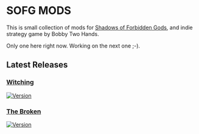 # SOFG MODS

This is small collection of mods for  [Shadows of Forbidden Gods](https://store.steampowered.com/app/1741640/Shadows_of_Forbidden_Gods/), and indie strategy game by Bobby Two Hands.

Only one here right now. Working on the next one ;-).

## Latest Releases ##

### [Witching](https://github.com/kilfour/SOFG-Mods/wiki/Witching)  ###

[![Version](https://img.shields.io/badge/Version-0.2.2-purple)](https://github.com/kilfour/SOFG-Witching-Mod/releases/tag/Witching-0.2.2)

### [The Broken](https://github.com/kilfour/SOFG-Mods/wiki/TheBroken)  ###

[![Version](https://img.shields.io/badge/Version-v0.1.1-purple)](https://github.com/kilfour/SOFG-Witching-Mod/releases/tag/TheBrokenv0.1.1)